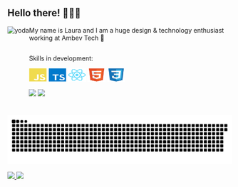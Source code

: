   ## Hello there! 💁🏽‍♀
 
  <img align="left" height="200" alt="yoda" src="https://cdn.discordapp.com/attachments/875871264437305345/875875306777497630/sticker_13.gif">
  
  My name is Laura and I am a huge design & technology enthusiast working at Ambev Tech 🍻
 
  ##
  
  Skills in development:   
  <div style="display: inline_block">
  <img align="center" alt="Js" height="30" width="40" src="https://raw.githubusercontent.com/devicons/devicon/master/icons/javascript/javascript-plain.svg">
  <img align="center" alt="Ts" height="30" width="40" src="https://raw.githubusercontent.com/devicons/devicon/master/icons/typescript/typescript-plain.svg">
  <img align="center" alt="React" height="30" width="40" src="https://raw.githubusercontent.com/devicons/devicon/master/icons/react/react-original.svg">
  <img align="center" alt="HTML" height="30" width="40" src="https://raw.githubusercontent.com/devicons/devicon/master/icons/html5/html5-original.svg">
  <img align="center" alt="CSS" height="30" width="40" src="https://raw.githubusercontent.com/devicons/devicon/master/icons/css3/css3-original.svg">
</div>
<br>
 <div> 
  <a href="https://www.linkedin.com/in/lauraoliveiraribeiro/" target="_blank"><img src="https://img.shields.io/badge/-LinkedIn-%230077B5?style=for-the-badge&logo=linkedin&logoColor=white" target="_blank"></a> 
   <a href="https://instagram.com/lauraoribeiro" target="_blank"><img src="https://img.shields.io/badge/-Instagram-%23E4405F?style=for-the-badge&logo=instagram&logoColor=white" target="_blank"></a>
  <br> 
 
  ![Snake animation](https://github.com/ribeirolaura/ribeirolaura/blob/output/github-contribution-grid-snake.svg)
</div>

 <div>
  <a href="https://github.com/ribeirolaura">
  <img height="150em" src="https://github-readme-stats.vercel.app/api?username=ribeirolaura&show_icons=true&theme=dark&include_all_commits=true&count_private=true"/>
  <img height="150em" src="https://github-readme-stats.vercel.app/api/top-langs/?username=ribeirolaura&layout=compact&langs_count=7&theme=dark"/>
</div>
 
